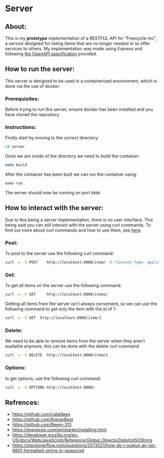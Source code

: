 # Server
## About:
This is my **prototype** implementation of a RESTFUL API for "Freecycle-Inc", a service designed for listing items that are no longer needed or to offer services to others. My implementation was made using Express and following [the OpenAPI specification](https://github.com/Joshua-Yuill/frameworks_and_languages_module/blob/main/openapi.yml) provided.

## How to run the server:
This server is designed to be used in a containerized environment, which is done via the use of docker.

### Prerequisites:
Before trying to run this server, ensure docker has been installed and you have cloned the repository.

### Instructions:
Firstly start by moving to the correct directory:
```bash
cd server 
```
Once we are inside of the directory we need to build the container:
```bash
make build
```
After the container has been built we can run the container using:
```bash
make run
```
The server should now be running on port `8000`.

## How to interact with the server:
Due to this being a server implementation, there is no user interface. This being said you can still interact with the server using curl commands. To find out more about curl commands and how to use them, see [here](https://www.geeksforgeeks.org/curl-command-in-linux-with-examples/).

### Post:
To post to the server use the following curl command:
```bash
curl -v -X POST    http://localhost:8000/item/ -H "Content-Type: application/json" -d '{"user_id": "user1234", "keywords": ["hammer","nails","tools"],"description":"A hammer and nails set","image":"https://placekitten.com/200/300","lat":51.2798438,"lon":1.0830275}'
```
### Get:
To get all items on the server use the following command:
```bash
curl -v -X GET     http://localhost:8000/items/
```
Getting all items from the server isn't always convenient, so we can use the following command to get only the item with the id of 1:
```bash
curl -v -X GET  http://localhost:8000/item/1
```
### Delete:
We need to be able to remove items from the server when they aren't available anymore, this can be done with the delete curl command:
```bash
curl -v -X DELETE  http://localhost:8000/item/1
```
### Options:
to get options, use the following curl command:
```bash
curl -v -X OPTIONS http://localhost:8000/
```
## Refrences:
- https://github.com/calaldees
- https://github.com/KieranBest
- https://github.com/Reem-313
- https://expressjs.com/en/starter/installing.html
- https://developer.mozilla.org/en-US/docs/Web/JavaScript/Reference/Global_Objects/Date/toISOString
- https://stackoverflow.com/questions/2573521/how-do-i-output-an-iso-8601-formatted-string-in-javascript